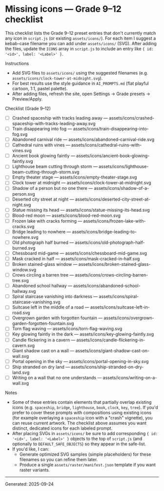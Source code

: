 # Missing icons — Grade 9–12 checklist

This checklist lists the Grade 9–12 preset entries that don't currently match any icon in `script.js` (or existing `assets/icons/`). For each item I suggest a kebab-case filename you can add under `assets/icons/` (SVG). After adding the files, update the `ICONS` array in `script.js` to include an entry like `{ id: '<id>', label: '<Label>' }`.

Instructions

- Add SVG files to `assets/icons/` using the suggested filenames (e.g. `assets/icons/clock-tower-at-midnight.svg`).
- For best results use the style guidance in `AI_PROMPTS.md` (flat playful cartoon, 1:1, pastel palette).
- After adding files, refresh the site, open Settings → Grade presets → Preview/Apply.

Checklist (Grade 9–12)

- [ ] Crashed spaceship with tracks leading away — assets/icons/crashed-spaceship-with-tracks-leading-away.svg
- [ ] Train disappearing into fog — assets/icons/train-disappearing-into-fog.svg
- [ ] Abandoned carnival ride — assets/icons/abandoned-carnival-ride.svg
- [ ] Cathedral ruins with vines — assets/icons/cathedral-ruins-with-vines.svg
- [ ] Ancient book glowing faintly — assets/icons/ancient-book-glowing-faintly.svg
- [ ] Lighthouse beam cutting through storm — assets/icons/lighthouse-beam-cutting-through-storm.svg
- [ ] Empty theater stage — assets/icons/empty-theater-stage.svg
- [ ] Clock tower at midnight — assets/icons/clock-tower-at-midnight.svg
- [ ] Shadow of a person but no one there — assets/icons/shadow-of-a-person.svg
- [ ] Deserted city street at night — assets/icons/deserted-city-street-at-night.svg
- [ ] Statue missing its head — assets/icons/statue-missing-its-head.svg
- [ ] Blood-red moon — assets/icons/blood-red-moon.svg
- [ ] Frozen lake with cracks forming — assets/icons/frozen-lake-with-cracks.svg
- [ ] Bridge leading to nowhere — assets/icons/bridge-leading-to-nowhere.svg
- [ ] Old photograph half burned — assets/icons/old-photograph-half-burned.svg
- [ ] Chessboard mid-game — assets/icons/chessboard-mid-game.svg
- [ ] Mask cracked in half — assets/icons/mask-cracked-in-half.svg
- [ ] Broken stained-glass window — assets/icons/broken-stained-glass-window.svg
- [ ] Crows circling a barren tree — assets/icons/crows-circling-barren-tree.svg
- [ ] Abandoned school hallway — assets/icons/abandoned-school-hallway.svg
- [ ] Spiral staircase vanishing into darkness — assets/icons/spiral-staircase-vanishing.svg
- [ ] Suitcase left in the middle of a road — assets/icons/suitcase-left-in-road.svg
- [ ] Overgrown garden with forgotten fountain — assets/icons/overgrown-garden-forgotten-fountain.svg
- [ ] Torn flag waving — assets/icons/torn-flag-waving.svg
- [ ] Key glowing faintly in the dark — assets/icons/key-glowing-faintly.svg
- [ ] Candle flickering in a cavern — assets/icons/candle-flickering-in-cavern.svg
- [ ] Giant shadow cast on a wall — assets/icons/giant-shadow-cast-on-wall.svg
- [ ] Portal opening in the sky — assets/icons/portal-opening-in-sky.svg
- [ ] Ship stranded on dry land — assets/icons/ship-stranded-on-dry-land.svg
- [ ] Writing on a wall that no one understands — assets/icons/writing-on-a-wall.svg

Notes

- Some of these entries contain elements that partially overlap existing icons (e.g. `spaceship`, `bridge`, `lighthouse`, `book`, `clock`, `key`, `tree`). If you'd prefer to cover these prompts with compositions using existing icons (for example overlaying a `spaceship` icon with a "crash" vignette), you can reuse current artwork. The checklist above assumes you want distinct, dedicated icons for each labeled prompt.
- After placing SVGs in `assets/icons/` be sure to add corresponding `{ id: '<id>', label: '<Label>' }` objects to the top of `script.js` (and optionally to `DEFAULT_SAFE_OBJECTS`) so they appear in the safe-list.
- If you'd like, I can:
  - Generate optimized SVG samples (simple placeholders) for these filenames so you can refine them later.
  - Produce a single `assets/raster/manifest.json` template if you want raster variants.

---
Generated: 2025-09-24
